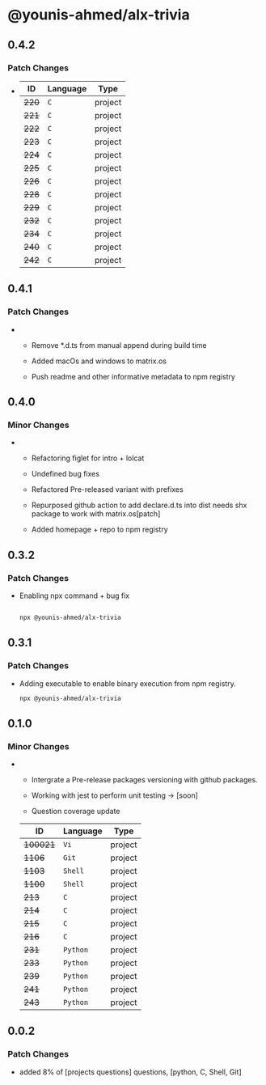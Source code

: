 # @younis-ahmed/alx-trivia

## 0.4.2

### Patch Changes

- | **ID**  | **Language** | **Type** |
  | ------- | ------------ | -------- |
  | ~~220~~ | `C   `       | project  |
  | ~~221~~ | `C     `     | project  |
  | ~~222~~ | `C   `       | project  |
  | ~~223~~ | `C   `       | project  |
  | ~~224~~ | `C       `   | project  |
  | ~~225~~ | `C       `   | project  |
  | ~~226~~ | `C       `   | project  |
  | ~~228~~ | `C      `    | project  |
  | ~~229~~ | `C  `        | project  |
  | ~~232~~ | `C  `        | project  |
  | ~~234~~ | `C  `        | project  |
  | ~~240~~ | `C  `        | project  |
  | ~~242~~ | `C   `       | project  |

## 0.4.1

### Patch Changes

- - Remove \*.d.ts from manual append during build time

  - Added macOs and windows to matrix.os

  - Push readme and other informative metadata to npm registry

## 0.4.0

### Minor Changes

- - Refactoring figlet for intro + lolcat

  - Undefined bug fixes

  - Refactored Pre-released variant with prefixes

  - Repurposed github action to add declare.d.ts into dist needs shx package to work with matrix.os[patch]

  - Added homepage + repo to npm registry

## 0.3.2

### Patch Changes

- Enabling npx command + bug fix

  ```bash

  npx @younis-ahmed/alx-trivia

  ```

## 0.3.1

### Patch Changes

- Adding executable to enable binary execution from npm registry.

  ```sh
  npx @younis-ahmed/alx-trivia
  ```

## 0.1.0

### Minor Changes

- - Intergrate a Pre-release packages versioning with github packages.
  - Working with jest to perform unit testing -> [soon]

  - Question coverage update

  | **ID**     | **Language** | **Type** |
  | ---------- | ------------ | -------- |
  | ~~100021~~ | `Vi   `      | project  |
  | ~~1106~~   | `Git     `   | project  |
  | ~~1103~~   | `Shell   `   | project  |
  | ~~1100~~   | `Shell   `   | project  |
  | ~~213~~    | `C       `   | project  |
  | ~~214~~    | `C       `   | project  |
  | ~~215~~    | `C       `   | project  |
  | ~~216~~    | `C      `    | project  |
  | ~~231~~    | `Python  `   | project  |
  | ~~233~~    | `Python  `   | project  |
  | ~~239~~    | `Python  `   | project  |
  | ~~241~~    | `Python  `   | project  |
  | ~~243~~    | `Python   `  | project  |

## 0.0.2

### Patch Changes

- added 8% of [projects questions] questions, [python, C, Shell, Git]
